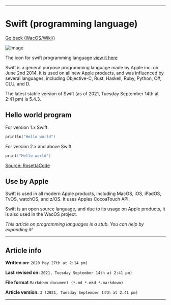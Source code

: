
***

# Swift (programming language)

[Go back (WacOS/Wiki/)](https://github.com/seanpm2001/WacOS/wiki)

![Image](https://upload.wikimedia.org/wikipedia/commons/9/9d/Swift_logo.svg)

The icon for swift programming language [view it here](https://github.com/seanpm2001/WacOS/blob/master/Graphics/Swift/Swift_logo.svg)

Swift is a general purpose programming language made by Apple inc. on June 2nd 2014. It is used on all new Apple products, and was influenced by several languages, including Objective-C, Rust, Haskell, Ruby, Python, C#, CLU, and D. 

The latest stable version of Swift (as of 2021, Tuesday September 14th at 2:41 pm) is 5.4.3.

## Hello world program

For version 1.x Swift.

```swift
println("Hello world")
```

For version 2.x and above Swift

```swift
print("Hello world")
```

[Source: RosettaCode](http://rosettacode.org/wiki/Hello_world/Text#Swift)

## Use by Apple

Swift is used in all modern Apple products, including MacOS, iOS, iPadOS, TvOS, watchOS, and z/OS. It uses Apples CocoaTouch API.

Swift is an open source language, and due to its usage on Apple products, it is also used in the WacOS project.

_This article on programming languages is a stub. You can help by expanding it!_

***

## Article info

**Written on:** `2020 May 27th at 2:14 pm)`

**Last revised on:** `2021, Tuesday September 14th at 2:41 pm)`

**File format** `Markdown document (*.md *.mkd *.markdown)`

**Article version:** `3 (2021, Tuesday September 14th at 2:41 pm)`

***
